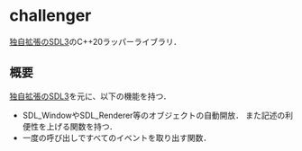 # challenger
[独自拡張のSDL3](https://github.com/Y-T10/SDL)のC++20ラッパーライブラリ．

## 概要
[独自拡張のSDL3](https://github.com/Y-T10/SDL)を元に、以下の機能を持つ．
- SDL_WindowやSDL_Renderer等のオブジェクトの自動開放．
また記述の利便性を上げる関数を持つ．
- 一度の呼び出しですべてのイベントを取り出す関数．
